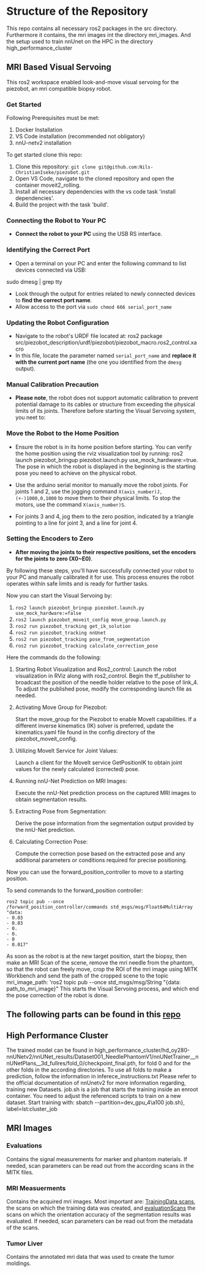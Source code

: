 
# Structure of the Repository
This repo contains all necessary ros2 packages in the src directory.
Furthermore it contains, the mri images int the directory mri_images.
And the setup used to train nnUnet on the HPC in the directory high_performance_cluster


## MRI Based Visual Servoing 
This ros2 workspace enabled look-and-move visual servoing for the piezobot, an mri compatible biopsy
robot.


### Get Started
Following Prerequisites must be met:
1. Docker Installation
2. VS Code installation (recommended not obligatory)
3. nnU-netv2 installation

To get started clone this repo: 
1. Clone this repository: `git clone git@github.com:Nils-ChristianIseke/piezobot.git`
2. Open VS Code, navigate to the cloned repository and open the container moveit2_rolling.
3. Install all necessary dependencies with the vs code task 'install dependencies'.
4. Build the project with the task 'build'.


### Connecting the Robot to Your PC

- **Connect the robot to your PC** using the USB RS interface.

### Identifying the Correct Port

- Open a terminal on your PC and enter the following command to list devices connected via USB:

sudo dmesg | grep tty

- Look through the output for entries related to newly connected devices to **find the correct port
  name**.
- Allow access to the port via ```sudo chmod 666 serial_port_name```

### Updating the Robot Configuration

- Navigate to the robot's URDF file located at: ros2 package
src/piezobot_description/urdf/piezobot/piezobot_macro.ros2_control.xacro
- In this file, locate the parameter named `serial_port_name` and **replace it with the current port name**
 (the one you identified from the `dmesg` output).

### Manual Calibration Precaution

- **Please note**, the robot does not support automatic calibration to prevent potential damage to
  its cables or structure from exceeding the physical limits of its joints. Therefore before starting the Visual Servoing system, you neet to:

### Move the Robot to the Home Position

- Ensure the robot is in its home position before starting. You can verify the home position using the rviz
visualization tool by running: ros2 launch piezobot_bringup piezobot.launch.py
use_mock_hardware:=true.
The pose in which the robot is displayed in the beginning is the starting pose you need to achieve
on the physical robot.

- Use the arduino serial monitor to manually move the robot joints. For joints 1 and 2, use the jogging command
  `X(axis_number)J,(+-)1000,0,1000` to move them to their physical limits. To stop the motors, use the
  command `X(axis_number)S`.
- For joints 3 and 4, jog them to the zero position, indicated by a triangle pointing to a line for
  joint 3, and a line for joint 4.

### Setting the Encoders to Zero

- **After moving the joints to their respective positions, set the encoders for the joints to
  zero (X0~E0)**.

By following these steps, you'll have successfully connected your robot to your PC and manually
calibrated it for use. This process ensures the robot operates within safe limits and is ready for
further tasks.

Now you can start the Visual Servoing by:

1. `ros2 launch piezobot_bringup piezobot.launch.py use_mock_hardware:=false`
2. `ros2 launch piezobot_moveit_config move_group.launch.py`
3. `ros2 run piezobot_tracking get_ik_solution`
4. `ros2 run piezobot_tracking nnUnet` 
5. `ros2 run piezobot_tracking pose_from_segmentation`
6. `ros2 run piezobot_tracking calculate_correction_pose` 


Here the commands do the following:
1. Starting Robot Visualization and Ros2_control: Launch the robot visualization  in RViz along with ros2_control. 
    Begin the tf_publisher to broadcast the position of the needle holder relative to
    the pose of link_4. To adjust the published pose, modify the corresponding launch file as
    needed.

2. Activating Move Group for Piezobot:

    Start the move_group for the Piezobot to enable MoveIt capabilities. If a different inverse
    kinematics (IK) solver is preferred, update the kinematics.yaml file found in the config
    directory of the piezobot_moveit_config.

3. Utilizing MoveIt Service for Joint Values:

    Launch a client for the MoveIt service GetPositionIK to obtain joint values for the newly
    calculated (corrected) pose.

4. Running nnU-Net Prediction on MRI Images:

    Execute the nnU-Net prediction process on the captured MRI images to obtain segmentation
    results.

5. Extracting Pose from Segmentation:

    Derive the pose information from the segmentation output provided by the nnU-Net prediction.

6. Calculating Correction Pose:

    Compute the correction pose based on the extracted pose and any additional parameters or
    conditions required for precise positioning.


Now you can use the forward_position_controller to move to a starting position.

To send commands to the forward_position controller: 

```
ros2 topic pub --once
/forward_position_controller/commands std_msgs/msg/Float64MultiArray "data:
- 0.03
- 0.03
- 0.
- 0.
- 0
- 0.017"
```

As soon as the robot is at the new target position, start the biopsy, then make an MRI Scan of the scene,
remove the mri needle from the phantom, so that the robot can freely move,
crop the ROI of the mri image using MITK Workbench and send the path of the cropped scene
to the topic mri_image_path:
'ros2 topic pub  --once std_msgs/msg/String "{data: path_to_mri_image}"
This starts the Visual Servoing process, and which end the pose correction of the robot is done.

## The following parts can be found in this [repo](https://github.com/Nils-ChristianIseke/piezobot_mri)

## High Performance Cluster
The trained model can be found in high_performance_cluster/hd_oy280-nnUNetv2/nnUNet_results/Dataset001_NeedlePhantomV1/nnUNetTrainer__nnUNetPlans__3d_fullres/fold_0/checkpoint_final.pth,
for fold 0 and for the other folds in the according directories.
To use all folds to make a prediction, follow the information in inferece_instructions.txt
Please refer to the official documentation of nnUnetv2 for more information regarding, training new 
Datasets.
job.sh is a job that starts the training inside an enroot container. You need to adjust the referenced 
scripts to train on a new dataset.
Start training  with: sbatch --partition=dev_gpu_4\a100 job.sh}, label=lst:cluster_job

## MRI Images
### Evaluations
Contains the signal measurements for marker and phantom materials. If needed,
scan parameters can be read out from the according scans in the MITK files.
### MRI Measuerments 
Contains the acquired mri images.
Most important are: [TrainingData scans](mri_images/MRI_Measuerments/MRT_AREA_16_10/MRI_16_10/TEST_ROBOTER_23_10_05-14_29_28-DST-1_3_12_2_1107_5_2_18_141978/SEQUENCE_REGION_SIEMENS_SEQUENCES_20231016_132459_652000/WithNeedle), the scans on which the training
data was created, and [evaluationScans](mri_images/MRI_Measuerments/MRT_AREA_Evaluation_31_10) the scans on which
the orientation accuracy of the segmentation results was evaluated.
 If needed,
scan parameters can be read out from the metadata of the scans.
### Tumor Liver
Contains the annotated mri data that was used to create the tumor moldings.
